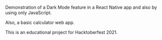 Demonstration of a Dark Mode feature in a React Native app and also by using only JavaScript.

Also, a basic calculator web app.

This is an educational project for Hacktoberfest 2021.
